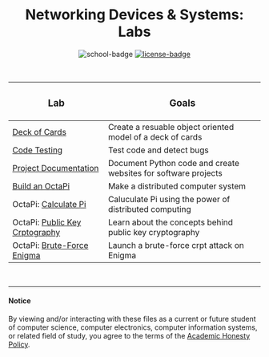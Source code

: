 <div align="center">

# Networking Devices & Systems: Labs

![school-badge]
[![license-badge]][LICENSE]

</div>

<!-- badge info -->
[school-badge]:https://img.shields.io/badge/MJC-CSci%20270-silver?labelColor=royalblue&style=for-the-badge
[license-badge]:https://img.shields.io/github/license/parasiticfrisk/cmpet269?color=informational&&style=for-the-badge
[LICENSE]:../LICENSE "MIT License"

<br>

| <h3 align="center">Lab</h3>      | <h3 align="center">Goals</h3>                                  |
| :------------------------------- | :------------------------------------------------------------- |
| [Deck of Cards]                  | Create a resuable object oriented model of a deck of cards     |
| [Code Testing]                   | Test code and detect bugs                                      |
| [Project Documentation]          | Document Python code and create websites for software projects |
| [Build an OctaPi]                | Make a distributed computer system                             |
| OctaPi: [Calculate Pi]           | Caluculate Pi using the power of distributed computing         |
| OctaPi: [Public Key Crptography] | Learn about the concepts behind public key cryptography        |
| OctaPi: [Brute-Force Enigma]     | Launch a brute-force crpt attack on Enigma                     |

<!-- lab quick links -->
[Deck of Cards]:lab01
[Code Testing]:lab02
[Project Documentation]:lab03
[Build an OctaPi]:lab04
[Calculate Pi]:lab05
[Public Key Crptography]:lab06
[Brute-Force Enigma]:lab07

<br>

---
#### Notice
By viewing and/or interacting with these files as a current or future student of computer science, computer electronics, computer information systems, or related field of study, you agree to the terms of the [Academic Honesty Policy].

[Academic Honesty Policy]:../AcademicHonestyPolicy
